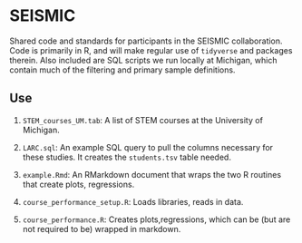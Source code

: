 # SEISMIC
Shared code and standards for participants in the SEISMIC collaboration. Code is primarily in R, and will make regular use of `tidyverse` and packages therein. Also included are SQL scripts we run locally at Michigan, which contain much of the filtering and primary sample definitions.

## Use
1. `STEM_courses_UM.tab`: A list of STEM courses at the University of Michigan.

2. `LARC.sql`: An example SQL query to pull the columns necessary for these studies. It creates the `students.tsv` table needed.

3. `example.Rmd`: An RMarkdown document that wraps the two R routines that create plots, regressions.

4. `course_performance_setup.R`: Loads libraries, reads in data.

5. `course_performance.R`: Creates plots,regressions, which can be (but are not required to be) wrapped in markdown.
